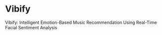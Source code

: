 # Vibify
Vibify: Intelligent Emotion-Based Music Recommendation Using Real-Time Facial Sentiment Analysis
